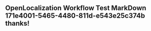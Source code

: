 <properties
ms.topic="hero-topic"
ms.test1="hero-topic"
ms.test2="test"/>

## OpenLocalization Workflow Test MarkDown 171e4001-5465-4480-811d-e543e25c374b thanks!
